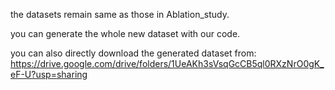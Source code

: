 the datasets remain same as those in Ablation_study.

you can generate the whole new dataset with our code.

you can also directly download the generated dataset from: https://drive.google.com/drive/folders/1UeAKh3sVsqGcCB5ql0RXzNrO0gK_eF-U?usp=sharing
